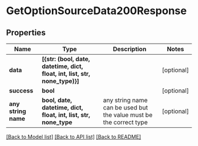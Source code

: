 # GetOptionSourceData200Response


## Properties
Name | Type | Description | Notes
------------ | ------------- | ------------- | -------------
**data** | **[{str: (bool, date, datetime, dict, float, int, list, str, none_type)}]** |  | [optional] 
**success** | **bool** |  | [optional] 
**any string name** | **bool, date, datetime, dict, float, int, list, str, none_type** | any string name can be used but the value must be the correct type | [optional]

[[Back to Model list]](../README.md#documentation-for-models) [[Back to API list]](../README.md#documentation-for-api-endpoints) [[Back to README]](../README.md)


